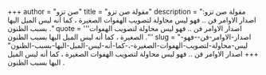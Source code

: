 +++
author = "صن تزو"
title = "مقولة صن تزو"
description = "مقولة صن تزو: اصدار الاوامر فن .. فهو ليس محاولة لتصويب الهفوات الصغيرة ، كما أنه ليس الميل اليها بسبب الظنون ."
quote = '''اصدار الاوامر فن .. فهو ليس محاولة لتصويب الهفوات الصغيرة ، كما أنه ليس الميل اليها بسبب الظنون .'''
slug = "اصدار-الاوامر-فن--فهو-ليس-محاولة-لتصويب-الهفوات-الصغيرة-،-كما-أنه-ليس-الميل-اليها-بسبب-الظنون"
+++
اصدار الاوامر فن .. فهو ليس محاولة لتصويب الهفوات الصغيرة ، كما أنه ليس الميل اليها بسبب الظنون .
